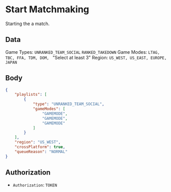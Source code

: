 # Start Matchmaking
Starting the a match.

## Data
Game Types: `UNRANKED_TEAM_SOCIAL` `RANKED_TAKEDOWN`
Game Modes: `LTAG, TBC, FFA, TDM, DOM, ` "Select at least 3"
Region: `US_WEST, US_EAST, EUROPE, JAPAN`

## Body
```json
{
	"playlists": [
		{
			"type": "UNRANKED_TEAM_SOCIAL",
			"gameModes": [
				"GAMEMODE",
				"GAMEMODE",
				"GAMEMODE"
			]
		}
	],
	"region": "US_WEST",
	"crossPlatform": true,
	"queueReason": "NORMAL"
}
```

## Authorization
- `Authorization`: `TOKEN`